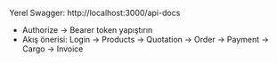Yerel Swagger: http://localhost:3000/api-docs
- Authorize → Bearer token yapıştırın
- Akış önerisi: Login → Products → Quotation → Order → Payment → Cargo → Invoice

